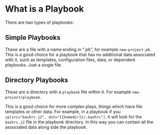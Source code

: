 # What is a Playbook

There are two types of playbooks:

## Simple Playbooks

These are a file with a name ending in ".pb", for example `new-project.pb`.  This is a
good choice for a playbook that has no additional data associated with it, such as
templates, configuration files, data, or dependent playbooks.  Just a single file.

## Directory Playbooks

These are a directory with a `playbook` file within it.  For example
`new-project/playbook`.

This is a good choice for more complex plays, things which have file templates or other
data.  For example, in a playbook if you `cp(src="bashrc.j2", dst="{{homedir}}/.bashrc")`,
it will look for the `bashrc.j2` file in the playbook directory.  In this way you can
contain all the associated data along side the playbook.

<!-- vim: set tw=90: -->
